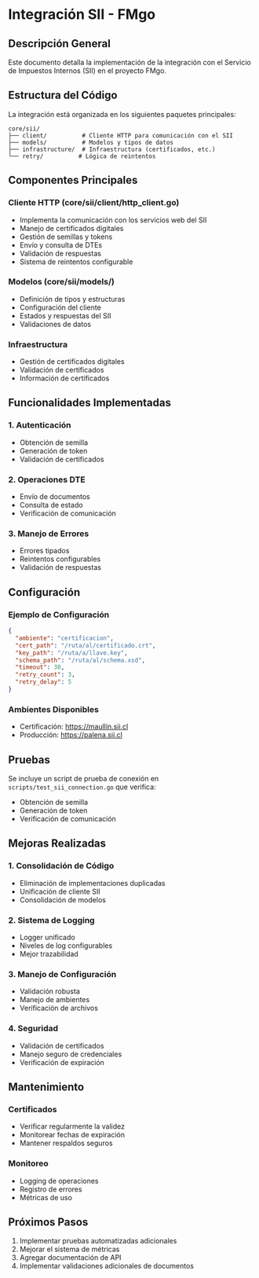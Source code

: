 # Integración SII - FMgo

## Descripción General
Este documento detalla la implementación de la integración con el Servicio de Impuestos Internos (SII) en el proyecto FMgo.

## Estructura del Código
La integración está organizada en los siguientes paquetes principales:

```
core/sii/
├── client/          # Cliente HTTP para comunicación con el SII
├── models/          # Modelos y tipos de datos
├── infrastructure/  # Infraestructura (certificados, etc.)
└── retry/          # Lógica de reintentos
```

## Componentes Principales

### Cliente HTTP (core/sii/client/http_client.go)
- Implementa la comunicación con los servicios web del SII
- Manejo de certificados digitales
- Gestión de semillas y tokens
- Envío y consulta de DTEs
- Validación de respuestas
- Sistema de reintentos configurable

### Modelos (core/sii/models/)
- Definición de tipos y estructuras
- Configuración del cliente
- Estados y respuestas del SII
- Validaciones de datos

### Infraestructura
- Gestión de certificados digitales
- Validación de certificados
- Información de certificados

## Funcionalidades Implementadas

### 1. Autenticación
- Obtención de semilla
- Generación de token
- Validación de certificados

### 2. Operaciones DTE
- Envío de documentos
- Consulta de estado
- Verificación de comunicación

### 3. Manejo de Errores
- Errores tipados
- Reintentos configurables
- Validación de respuestas

## Configuración

### Ejemplo de Configuración
```json
{
  "ambiente": "certificacion",
  "cert_path": "/ruta/al/certificado.crt",
  "key_path": "/ruta/a/llave.key",
  "schema_path": "/ruta/al/schema.xsd",
  "timeout": 30,
  "retry_count": 3,
  "retry_delay": 5
}
```

### Ambientes Disponibles
- Certificación: https://maullin.sii.cl
- Producción: https://palena.sii.cl

## Pruebas
Se incluye un script de prueba de conexión en `scripts/test_sii_connection.go` que verifica:
- Obtención de semilla
- Generación de token
- Verificación de comunicación

## Mejoras Realizadas

### 1. Consolidación de Código
- Eliminación de implementaciones duplicadas
- Unificación de cliente SII
- Consolidación de modelos

### 2. Sistema de Logging
- Logger unificado
- Niveles de log configurables
- Mejor trazabilidad

### 3. Manejo de Configuración
- Validación robusta
- Manejo de ambientes
- Verificación de archivos

### 4. Seguridad
- Validación de certificados
- Manejo seguro de credenciales
- Verificación de expiración

## Mantenimiento

### Certificados
- Verificar regularmente la validez
- Monitorear fechas de expiración
- Mantener respaldos seguros

### Monitoreo
- Logging de operaciones
- Registro de errores
- Métricas de uso

## Próximos Pasos
1. Implementar pruebas automatizadas adicionales
2. Mejorar el sistema de métricas
3. Agregar documentación de API
4. Implementar validaciones adicionales de documentos 